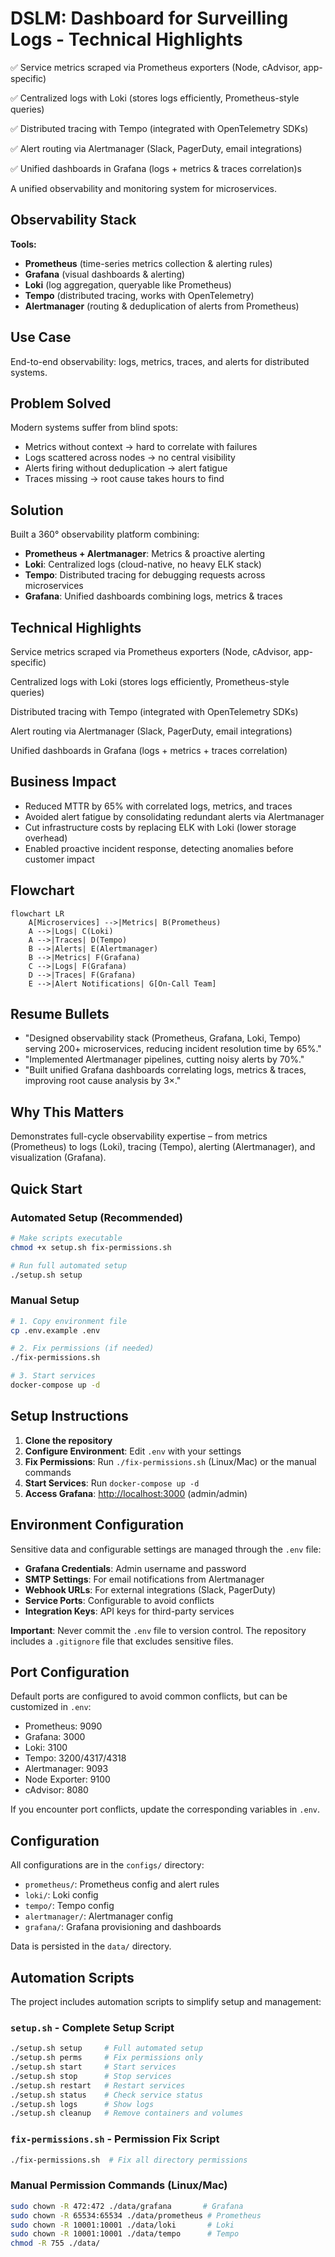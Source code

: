 # DSLM: Dashboard for Surveilling Logs - Technical Highlights

✅ Service metrics scraped via Prometheus exporters (Node, cAdvisor, app-specific)

✅ Centralized logs with Loki (stores logs efficiently, Prometheus-style queries)

✅ Distributed tracing with Tempo (integrated with OpenTelemetry SDKs)

✅ Alert routing via Alertmanager (Slack, PagerDuty, email integrations)

✅ Unified dashboards in Grafana (logs + metrics & traces correlation)s

A unified observability and monitoring system for microservices.

## Observability Stack

**Tools:**

- **Prometheus** (time-series metrics collection & alerting rules)
- **Grafana** (visual dashboards & alerting)
- **Loki** (log aggregation, queryable like Prometheus)
- **Tempo** (distributed tracing, works with OpenTelemetry)
- **Alertmanager** (routing & deduplication of alerts from Prometheus)

## Use Case

End-to-end observability: logs, metrics, traces, and alerts for distributed systems.

## Problem Solved

Modern systems suffer from blind spots:

- Metrics without context → hard to correlate with failures
- Logs scattered across nodes → no central visibility
- Alerts firing without deduplication → alert fatigue
- Traces missing → root cause takes hours to find

## Solution

Built a 360° observability platform combining:

- **Prometheus + Alertmanager**: Metrics & proactive alerting
- **Loki**: Centralized logs (cloud-native, no heavy ELK stack)
- **Tempo**: Distributed tracing for debugging requests across microservices
- **Grafana**: Unified dashboards combining logs, metrics & traces

## Technical Highlights

Service metrics scraped via Prometheus exporters (Node, cAdvisor, app-specific)

Centralized logs with Loki (stores logs efficiently, Prometheus-style queries)

Distributed tracing with Tempo (integrated with OpenTelemetry SDKs)

Alert routing via Alertmanager (Slack, PagerDuty, email integrations)

Unified dashboards in Grafana (logs + metrics + traces correlation)

## Business Impact

- Reduced MTTR by 65% with correlated logs, metrics, and traces
- Avoided alert fatigue by consolidating redundant alerts via Alertmanager
- Cut infrastructure costs by replacing ELK with Loki (lower storage overhead)
- Enabled proactive incident response, detecting anomalies before customer impact

## Flowchart

```mermaid
flowchart LR
    A[Microservices] -->|Metrics| B(Prometheus)
    A -->|Logs| C(Loki)
    A -->|Traces| D(Tempo)
    B -->|Alerts| E(Alertmanager)
    B -->|Metrics| F(Grafana)
    C -->|Logs| F(Grafana)
    D -->|Traces| F(Grafana)
    E -->|Alert Notifications| G[On-Call Team]
```

## Resume Bullets

- "Designed observability stack (Prometheus, Grafana, Loki, Tempo) serving 200+ microservices, reducing incident resolution time by 65%."
- "Implemented Alertmanager pipelines, cutting noisy alerts by 70%."
- "Built unified Grafana dashboards correlating logs, metrics & traces, improving root cause analysis by 3×."

## Why This Matters

Demonstrates full-cycle observability expertise – from metrics (Prometheus) to logs (Loki), tracing (Tempo), alerting (Alertmanager), and visualization (Grafana).

## Quick Start

### Automated Setup (Recommended)

```bash
# Make scripts executable
chmod +x setup.sh fix-permissions.sh

# Run full automated setup
./setup.sh setup
```

### Manual Setup

```bash
# 1. Copy environment file
cp .env.example .env

# 2. Fix permissions (if needed)
./fix-permissions.sh

# 3. Start services
docker-compose up -d
```

## Setup Instructions

1. **Clone the repository**
2. **Configure Environment**: Edit `.env` with your settings
3. **Fix Permissions**: Run `./fix-permissions.sh` (Linux/Mac) or the manual commands
4. **Start Services**: Run `docker-compose up -d`
5. **Access Grafana**: [http://localhost:3000](http://localhost:3000) (admin/admin)

## Environment Configuration

Sensitive data and configurable settings are managed through the `.env` file:

- **Grafana Credentials**: Admin username and password
- **SMTP Settings**: For email notifications from Alertmanager
- **Webhook URLs**: For external integrations (Slack, PagerDuty)
- **Service Ports**: Configurable to avoid conflicts
- **Integration Keys**: API keys for third-party services

**Important**: Never commit the `.env` file to version control. The repository includes a `.gitignore` file that excludes sensitive files.

## Port Configuration

Default ports are configured to avoid common conflicts, but can be customized in `.env`:

- Prometheus: 9090
- Grafana: 3000
- Loki: 3100
- Tempo: 3200/4317/4318
- Alertmanager: 9093
- Node Exporter: 9100
- cAdvisor: 8080

If you encounter port conflicts, update the corresponding variables in `.env`.

## Configuration

All configurations are in the `configs/` directory:

- `prometheus/`: Prometheus config and alert rules
- `loki/`: Loki config
- `tempo/`: Tempo config
- `alertmanager/`: Alertmanager config
- `grafana/`: Grafana provisioning and dashboards

Data is persisted in the `data/` directory.

## Automation Scripts

The project includes automation scripts to simplify setup and management:

### `setup.sh` - Complete Setup Script

```bash
./setup.sh setup     # Full automated setup
./setup.sh perms     # Fix permissions only
./setup.sh start     # Start services
./setup.sh stop      # Stop services
./setup.sh restart   # Restart services
./setup.sh status    # Check service status
./setup.sh logs      # Show logs
./setup.sh cleanup   # Remove containers and volumes
```

### `fix-permissions.sh` - Permission Fix Script

```bash
./fix-permissions.sh  # Fix all directory permissions
```

### Manual Permission Commands (Linux/Mac)

```bash
sudo chown -R 472:472 ./data/grafana       # Grafana
sudo chown -R 65534:65534 ./data/prometheus # Prometheus
sudo chown -R 10001:10001 ./data/loki       # Loki
sudo chown -R 10001:10001 ./data/tempo      # Tempo
chmod -R 755 ./data/
```
